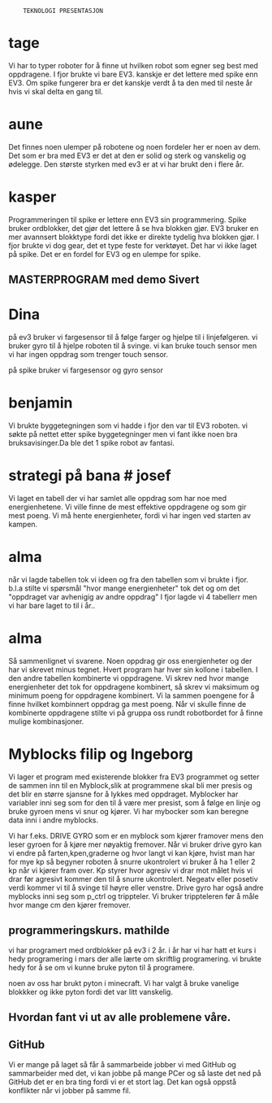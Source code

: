         TEKNOLOGI PRESENTASJON
# tage 
Vi har to typer roboter for å finne ut hvilken robot som egner seg best med oppdragene.
I fjor brukte vi bare EV3. kanskje er det lettere med spike enn EV3.
Om spike fungerer bra er det kanskje verdt å ta den med til neste år hvis vi skal delta en gang til. 
# aune 
Det finnes noen ulemper på robotene og noen fordeler her er noen av dem.
Det som er bra med EV3 er det at den er solid og sterk og vanskelig og ødelegge. 
Den største styrken med ev3 er at vi har brukt den i flere år. 
# kasper
Programmeringen til spike er lettere enn EV3 sin programmering. Spike bruker ordblokker, det gjør det lettere å se hva blokken gjør. EV3 bruker en mer avannsert blokktype fordi det ikke er direkte tydelig hva blokken gjør. I fjor brukte vi dog gear, det et type feste for verktøyet. Det har vi ikke laget på spike. Det er en fordel for EV3 og en ulempe for spike.
## MASTERPROGRAM med demo Sivert

 # Dina
på ev3 bruker vi fargesensor til å følge farger og hjelpe til i linjefølgeren.
vi bruker gyro til å hjelpe roboten til å svinge.
vi kan bruke touch sensor men vi har ingen oppdrag som trenger touch sensor.

på spike bruker vi fargesensor og gyro sensor

# benjamin
Vi brukte byggetegningen som vi hadde i fjor den var til EV3 roboten.
vi søkte på nettet etter spike byggetegninger men vi fant ikke noen bra bruksavisinger.Da ble det 1 spike robot  av fantasi.

# strategi på bana # josef
Vi laget en tabell der vi har samlet alle oppdrag som har noe med energienhetene. Vi ville finne de mest effektive oppdragene og som gir mest poeng. Vi må hente energienheter, fordi vi har ingen ved starten av kampen. 
# alma
når vi lagde tabellen tok vi ideen og fra den tabellen  som vi brukte
 i fjor. b.l.a stilte vi spørsmål "hvor mange energienheter" tok det og om det "oppdraget var avhenigig av andre oppdrag" I fjor lagde vi 4 tabellerr men vi har bare laget to til i år..

# alma
Så sammenlignet vi svarene. Noen oppdrag gir oss energienheter og der har vi skrevet minus tegnet. Hvert program har hver sin kollone i tabellen.
I den andre tabellen  kombinerte vi oppdragene. Vi skrev ned hvor mange energienheter det tok for oppdragene kombinert, så skrev vi maksimum og minimum poeng for oppdragene kombinert. Vi la sammen poengene for å finne hvilket kombinnert oppdrag ga mest poeng.
Når vi skulle finne de kombinerte oppdragene stilte vi på gruppa oss rundt robotbordet for å finne mulige kombinasjoner.
# Myblocks filip og Ingeborg
Vi lager et program med existerende blokker fra EV3 programmet og setter de sammen inn til en Myblock,slik at programmene skal bli mer presis og det blir en større sjansne for å lykkes med oppdraget.
Myblocker har variabler inni seg som for den til å være mer presist, som å følge en linje og bruke gyroen mens vi snur og kjører. Vi har mybocker som kan beregne data inni i andre myblocks.

Vi har f.eks. DRIVE GYRO som er en myblock som kjører framover mens den leser gyroen for å kjøre mer nøyaktig fremover. Når vi bruker drive gyro kan vi endre på farten,kpen,graderne og hvor langt vi kan kjøre, hvist man har for mye kp så begyner roboten å snurre ukontrolert vi bruker å ha 1 eller 2 kp når vi kjører fram over. Kp styrer hvor agresiv vi drar mot målet hvis vi drar før agresivt kommer den til å snurre ukontrolert. Negeatv eller posetiv verdi kommer vi til å svinge til høyre eller venstre. Drive gyro har også andre myblocks inni seg som p_ctrl og trippteler. Vi bruker trippteleren før å måle hvor mange cm den kjører fremover. 

## programmeringskurs. mathilde
vi har programert med ordblokker på ev3 i 2 år.
i år har vi har hatt et kurs i hedy programering i mars der alle lærte om skriftlig programering.
 vi brukte hedy for å se om vi kunne bruke pyton til å programere.

noen av oss har brukt pyton i minecraft.
Vi har valgt å bruke vanelige blokkker og ikke pyton fordi det var litt vanskelig.


## Hvordan fant vi ut av alle problemene våre. 

## GitHub 
Vi er mange på laget så får å sammarbeide jobber vi med GitHub og sammarbeider med det, vi kan jobbe på mange PCer og så laste det ned på GitHub det er en bra ting fordi vi er et stort lag. Det kan også oppstå konflikter når vi jobber på samme fil.